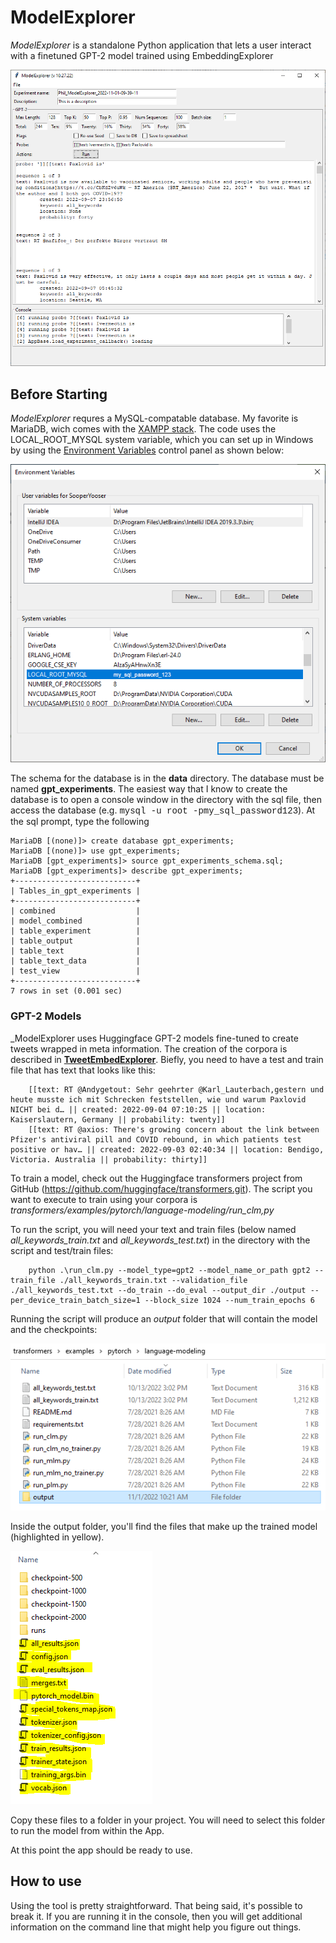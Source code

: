 # ModelExplorer

_ModelExplorer_ is a standalone Python application that lets a user interact with a finetuned GPT-2 model trained using EmbeddingExplorer

![model_explorer](../images/model_explorer.png)

## Before Starting
_ModelExplorer_ requres a MySQL-compatable database. My favorite is MariaDB, wich comes with the [XAMPP stack](https://www.apachefriends.org/). The code uses the LOCAL_ROOT_MYSQL system variable, which you can set up in Windows by using the [Environment Variables](https://docs.oracle.com/en/database/oracle/machine-learning/oml4r/1.5.1/oread/creating-and-modifying-environment-variables-on-windows.html) control panel as shown below:

![Env-Vars](../images/mysql_env_variable.png)

The schema for the database is in the **data** directory. The database must be named **gpt_experiments**. The easiest way that I know to create the database is to open a console window in the directory with the sql file, then access the database (e.g. <span style="font-family:Courier;">mysql -u root -pmy_sql_password123</span>). At the sql prompt, type the following

```
MariaDB [(none)]> create database gpt_experiments;
MariaDB [(none)]> use gpt_experiments;
MariaDB [gpt_experiments]> source gpt_experiments_schema.sql;
MariaDB [gpt_experiments]> describe gpt_experiments;
+---------------------------+
| Tables_in_gpt_experiments |
+---------------------------+
| combined                  |
| model_combined            |
| table_experiment          |
| table_output              |
| table_text                |
| table_text_data           |
| test_view                 |
+---------------------------+
7 rows in set (0.001 sec)
```
### GPT-2 Models
_ModelExplorer uses Huggingface GPT-2 models fine-tuned to create tweets wrapped in meta information. The creation of the corpora is described in [**TweetEmbedExplorer**](../markup/TweetEmbedExplorer.md). Biefly, you need to have a test and train file that has text that looks like this: 

        [[text: RT @Andygetout: Sehr geehrter @Karl_Lauterbach,gestern und heute musste ich mit Schrecken feststellen, wie und warum Paxlovid NICHT bei d… || created: 2022-09-04 07:10:25 || location: Kaiserslautern, Germany || probability: twenty]]
        [[text: RT @axios: There's growing concern about the link between Pfizer's antiviral pill and COVID rebound, in which patients test positive or hav… || created: 2022-09-03 02:40:34 || location: Bendigo, Victoria. Australia || probability: thirty]]

To train a model, check out the Huggingface transformers project from GitHub (https://github.com/huggingface/transformers.git). The script you want to execute to train using your corpora is _transformers/examples/pytorch/language-modeling/run_clm,py_

To run the script, you will need your text and train files (below named _all_keywords_train.txt_ and _all_keywords_test.txt_) in the directory with the script and test/train files:

        python .\run_clm.py --model_type=gpt2 --model_name_or_path gpt2 --train_file ./all_keywords_train.txt --validation_file ./all_keywords_test.txt --do_train --do_eval --output_dir ./output --per_device_train_batch_size=1 --block_size 1024 --num_train_epochs 6

Running the script will produce an _output_ folder that will contain the model and the checkpoints:

![model-train](../images/model_train.png)

Inside the output folder, you'll find the files that make up the trained model (highlighted in yellow). 

![model-files](../images/model_files.png)

Copy these files to a folder in your project. You will need to select this folder to run the model from within the App.

At this point the app should be ready to use.

## How to use

Using the tool is pretty straightforward. That being said, it's possible to break it. If you are running it in the console, then you will get additional information on the command line that might help you figure out things. 